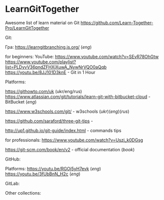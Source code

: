 # LearnGitTogether
Awesome list of learn material on Git
https://github.com/Learn-Together-Pro/LearnGitTogether 

Git:

Гра: 
https://learngitbranching.js.org/  (_eng_)


for beginners:
YouTube:
https://www.youtube.com/watch?v=SEvR78OhGtw 
https://www.youtube.com/playlist?list=PLDyvV36pndZFHXjXuwA_NywNrVQO0aQqb 
https://youtu.be/8JJ101D3knE - Git in 1 Hour

Platforms:

https://githowto.com/uk (ukr/eng/rus)
https://www.atlassian.com/git/tutorials/learn-git-with-bitbucket-cloud - BitBucket (_eng_)

https://www.w3schools.com/git/ - w3schools (_ukr_)(_eng_)(_rus_)

https://github.com/saraford/three-git-tips  - 

http://up1.github.io/git-guide/index.html - commands tips 

for professionals:
https://www.youtube.com/watch?v=Uszj_k0DGsg 


https://git-scm.com/book/en/v2  - official documentation (_book_)

GitHub:

Platforms:
https://youtu.be/RGOj5yH7evk (_eng_)
https://youtu.be/3fUbBnN_H2c (_eng_)

GitLab:


Other collections:


